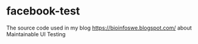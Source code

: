 # facebook-test

The source code used in my blog https://bioinfoswe.blogspot.com/ about Maintainable UI Testing
